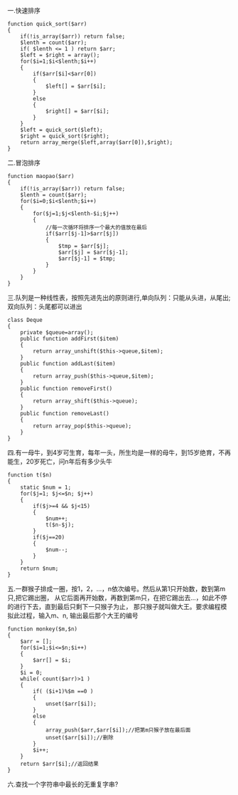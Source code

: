 
一.快速排序

    function quick_sort($arr)
    {
    	if(!is_array($arr)) return false;
    	$lenth = count($arr);
    	if( $lenth <= 1 ) return $arr;
    	$left = $right = array();
    	for($i=1;$i<$lenth;$i++)
    	{
    		if($arr[$i]<$arr[0])
    		{
    			$left[] = $arr[$i];
    		}
    		else
    		{
    			$right[] = $arr[$i];
    		}
    	}
    	$left = quick_sort($left);
    	$right = quick_sort($right);
    	return array_merge($left,array($arr[0]),$right);
    }
    
二.冒泡排序
 
    function maopao($arr)
    {
        if(!is_array($arr)) return false;
        $lenth = count($arr);
        for($i=0;$i<$lenth;$i++)
        {
            for($j=1;$j<$lenth-$i;$j++)
            {
                //每一次循环将排序一个最大的值放在最后
                if($arr[$j-1]>$arr[$j])
                {
                    $tmp = $arr[$j];
                    $arr[$j] = $arr[$j-1];
                    $arr[$j-1] = $tmp; 
                }
            }
        }
    }

三.队列是一种线性表，按照先进先出的原则进行,单向队列：只能从头进，从尾出;双向队列：头尾都可以进出

    class Deque
    {
        private $queue=array();
        public function addFirst($item)
        {
            return array_unshift($this->queue,$item);
        }
        public function addLast($item)
        {
            return array_push($this->queue,$item);
        }
        public function removeFirst()
        {
            return array_shift($this->queue);
        }
        public function removeLast()
        {
            return array_pop($this->queue);
        }
    }


四.有一母牛，到4岁可生育，每年一头，所生均是一样的母牛，到15岁绝育，不再能生，20岁死亡，问n年后有多少头牛

    function t($n) 
    {
        static $num = 1;
        for($j=1; $j<=$n; $j++)
        {
            if($j>=4 && $j<15) 
            {
                $num++;
                t($n-$j);
            }
            if($j==20)
            {
                $num--;
            }
        }
        return $num;
    }

五.一群猴子排成一圈，按1，2，...，n依次编号。然后从第1只开始数，数到第m只,把它踢出圈，
从它后面再开始数，再数到第m只，在把它踢出去...，如此不停的进行下去，直到最后只剩下一只猴子为止，
那只猴子就叫做大王。要求编程模拟此过程，输入m、n, 输出最后那个大王的编号
 
    function monkey($m,$n)
    {
        $arr = [];
        for($i=1;$i<=$n;$i++)
        {
            $arr[] = $i;
        }
        $i = 0;
        while( count($arr)>1 )
        {
            if( ($i+1)%$m ==0 )  
            {
                unset($arr[$i]);
            }
            else
            {
                array_push($arr,$arr[$i]);//把第m只猴子放在最后面
                unset($arr[$i]);//删除
            }
            $i++;
        }
        return $arr[$i];//返回结果
    }

六.查找一个字符串中最长的无重复字串?
